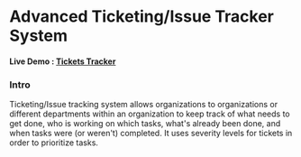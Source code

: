 # Advanced Ticketing/Issue Tracker System

#### Live Demo : [Tickets Tracker](https://advanced-ticketing-system.netlify.app)

### Intro
Ticketing/Issue tracking system allows organizations to organizations or different departments within an organization 
to keep track of what needs to get done, who is working on which tasks,
what's already been done, and when tasks were (or weren't) completed. It uses severity levels for tickets in order to prioritize tasks.



